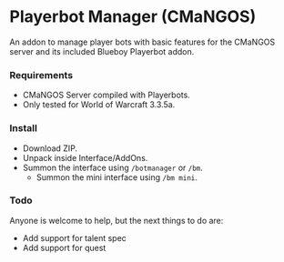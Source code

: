 # Playerbot Manager (CMaNGOS)
An addon to manage player bots with basic features for the CMaNGOS server and its included Blueboy Playerbot addon.

### Requirements
- CMaNGOS Server compiled with Playerbots.
- Only tested for World of Warcraft 3.3.5a.

### Install
* Download ZIP.
* Unpack inside Interface/AddOns. 
* Summon the interface using `/botmanager` or `/bm`.
  * Summon the mini interface using `/bm mini`.

### Todo
Anyone is welcome to help, but the next things to do are:
* Add support for talent spec
* Add support for quest
